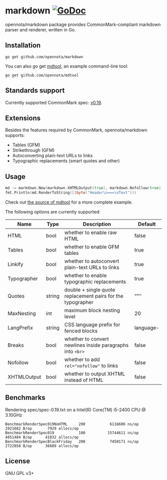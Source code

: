 markdown [![GoDoc](http://godoc.org/github.com/opennota/markdown?status.svg)](http://godoc.org/github.com/opennota/markdown)
========

opennota/markdown package provides CommonMark-compliant markdown parser and renderer, written in Go.

## Installation

    go get github.com/opennota/markdown

You can also go get [mdtool](https://github.com/opennota/mdtool), an example command-line tool:

    go get github.com/opennota/mdtool

## Standards support

Currently supported CommonMark spec: [v0.19](http://spec.commonmark.org/0.19/).

## Extensions

Besides the features required by CommonMark, opennota/markdown supports:

  * Tables (GFM)
  * Strikethrough (GFM)
  * Autoconverting plain-text URLs to links
  * Typographic replacements (smart quotes and other)

## Usage

``` go
md := markdown.New(markdown.XHTMLOutput(true), markdown.Nofollow(true))
fmt.Println(md.RenderToString([]byte("Header\n===\nText")))
```

Check out [the source of mdtool](https://github.com/opennota/mdtool/blob/master/main.go) for a more complete example.

The following options are currently supported:

  Name            |  Type  |                        Description                          | Default
  --------------- | ------ | ----------------------------------------------------------- | ---------
  HTML            | bool   | whether to enable raw HTML                                  | false
  Tables          | bool   | whether to enable GFM tables                                | true
  Linkify         | bool   | whether to autoconvert plain-text URLs to links             | true
  Typographer     | bool   | whether to enable typographic replacements                  | true
  Quotes          | string | double + single quote replacement pairs for the typographer | “”‘’
  MaxNesting      | int    | maximum block nesting level                                 | 20
  LangPrefix      | string | CSS language prefix for fenced blocks                       | language-
  Breaks          | bool   | whether to convert newlines inside paragraphs into `<br>`   | false
  Nofollow        | bool   | whether to add `rel="nofollow"` to links                      | false
  XHTMLOutput     | bool   | whether to output XHTML instead of HTML                     | false

## Benchmarks

Rendering spec/spec-0.19.txt on a Intel(R) Core(TM) i5-2400 CPU @ 3.10GHz

    BenchmarkRenderSpec019NoHTML     200           6116606 ns/op         2921682 B/op       7929 allocs/op
    BenchmarkRenderSpec019           100          15744611 ns/op         4851484 B/op      41032 allocs/op
    BenchmarkRenderSpecBlackFriday   200           7450171 ns/op         2722858 B/op      36689 allocs/op

## License

GNU GPL v3+
